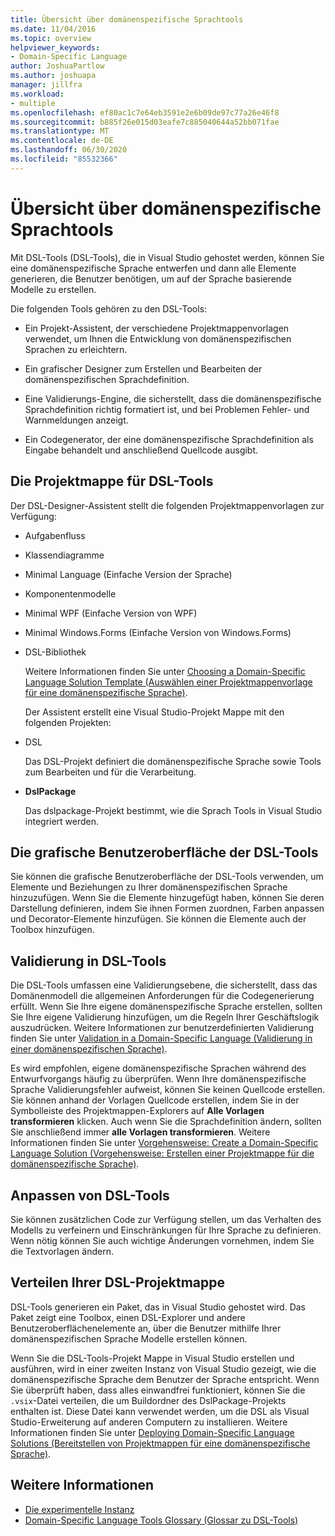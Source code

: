 ```yaml
---
title: Übersicht über domänenspezifische Sprachtools
ms.date: 11/04/2016
ms.topic: overview
helpviewer_keywords:
- Domain-Specific Language
author: JoshuaPartlow
ms.author: joshuapa
manager: jillfra
ms.workload:
- multiple
ms.openlocfilehash: ef80ac1c7e64eb3591e2e6b09de97c77a26e46f8
ms.sourcegitcommit: b885f26e015d03eafe7c885040644a52bb071fae
ms.translationtype: MT
ms.contentlocale: de-DE
ms.lasthandoff: 06/30/2020
ms.locfileid: "85532366"
---
```

# <a name="overview-of-domain-specific-language-tools"></a>Übersicht über domänenspezifische Sprachtools
Mit DSL-Tools (DSL-Tools), die in Visual Studio gehostet werden, können Sie eine domänenspezifische Sprache entwerfen und dann alle Elemente generieren, die Benutzer benötigen, um auf der Sprache basierende Modelle zu erstellen.

 Die folgenden Tools gehören zu den DSL-Tools:

- Ein Projekt-Assistent, der verschiedene Projektmappenvorlagen verwendet, um Ihnen die Entwicklung von domänenspezifischen Sprachen zu erleichtern.

- Ein grafischer Designer zum Erstellen und Bearbeiten der domänenspezifischen Sprachdefinition.

- Eine Validierungs-Engine, die sicherstellt, dass die domänenspezifische Sprachdefinition richtig formatiert ist, und bei Problemen Fehler- und Warnmeldungen anzeigt.

- Ein Codegenerator, der eine domänenspezifische Sprachdefinition als Eingabe behandelt und anschließend Quellcode ausgibt.

## <a name="the-dsl-tools-solution"></a>Die Projektmappe für DSL-Tools
 Der DSL-Designer-Assistent stellt die folgenden Projektmappenvorlagen zur Verfügung:

- Aufgabenfluss

- Klassendiagramme

- Minimal Language (Einfache Version der Sprache)

- Komponentenmodelle

- Minimal WPF (Einfache Version von WPF)

- Minimal Windows.Forms (Einfache Version von Windows.Forms)

- DSL-Bibliothek

  Weitere Informationen finden Sie unter [Choosing a Domain-Specific Language Solution Template (Auswählen einer Projektmappenvorlage für eine domänenspezifische Sprache)](../modeling/choosing-a-domain-specific-language-solution-template.md).

  Der Assistent erstellt eine Visual Studio-Projekt Mappe mit den folgenden Projekten:

- DSL

   Das DSL-Projekt definiert die domänenspezifische Sprache sowie Tools zum Bearbeiten und für die Verarbeitung.

- **DslPackage**

   Das dslpackage-Projekt bestimmt, wie die Sprach Tools in Visual Studio integriert werden.

## <a name="the-dsl-tools-graphical-interface"></a>Die grafische Benutzeroberfläche der DSL-Tools
 Sie können die grafische Benutzeroberfläche der DSL-Tools verwenden, um Elemente und Beziehungen zu Ihrer domänenspezifischen Sprache hinzuzufügen. Wenn Sie die Elemente hinzugefügt haben, können Sie deren Darstellung definieren, indem Sie ihnen Formen zuordnen, Farben anpassen und Decorator-Elemente hinzufügen. Sie können die Elemente auch der Toolbox hinzufügen.

## <a name="validation-in-dsl-tools"></a>Validierung in DSL-Tools
 Die DSL-Tools umfassen eine Validierungsebene, die sicherstellt, dass das Domänenmodell die allgemeinen Anforderungen für die Codegenerierung erfüllt. Wenn Sie Ihre eigene domänenspezifische Sprache erstellen, sollten Sie Ihre eigene Validierung hinzufügen, um die Regeln Ihrer Geschäftslogik auszudrücken. Weitere Informationen zur benutzerdefinierten Validierung finden Sie unter [Validation in a Domain-Specific Language (Validierung in einer domänenspezifischen Sprache)](../modeling/validation-in-a-domain-specific-language.md).

 Es wird empfohlen, eigene domänenspezifische Sprachen während des Entwurfvorgangs häufig zu überprüfen. Wenn Ihre domänenspezifische Sprache Validierungsfehler aufweist, können Sie keinen Quellcode erstellen. Sie können anhand der Vorlagen Quellcode erstellen, indem Sie in der Symbolleiste des Projektmappen-Explorers auf **Alle Vorlagen transformieren** klicken. Auch wenn Sie die Sprachdefinition ändern, sollten Sie anschließend immer **alle Vorlagen transformieren**. Weitere Informationen finden Sie unter [Vorgehensweise: Create a Domain-Specific Language Solution (Vorgehensweise: Erstellen einer Projektmappe für die domänenspezifische Sprache)](../modeling/how-to-create-a-domain-specific-language-solution.md).

## <a name="customization-of-dsl-tools"></a>Anpassen von DSL-Tools
 Sie können zusätzlichen Code zur Verfügung stellen, um das Verhalten des Modells zu verfeinern und Einschränkungen für Ihre Sprache zu definieren. Wenn nötig können Sie auch wichtige Änderungen vornehmen, indem Sie die Textvorlagen ändern.

## <a name="distributing-your-dsl-solution"></a>Verteilen Ihrer DSL-Projektmappe
 DSL-Tools generieren ein Paket, das in Visual Studio gehostet wird. Das Paket zeigt eine Toolbox, einen DSL-Explorer und andere Benutzeroberflächenelemente an, über die Benutzer mithilfe Ihrer domänenspezifischen Sprache Modelle erstellen können.

 Wenn Sie die DSL-Tools-Projekt Mappe in Visual Studio erstellen und ausführen, wird in einer zweiten Instanz von Visual Studio gezeigt, wie die domänenspezifische Sprache dem Benutzer der Sprache entspricht. Wenn Sie überprüft haben, dass alles einwandfrei funktioniert, können Sie die `.vsix`-Datei verteilen, die um Buildordner des DslPackage-Projekts enthalten ist. Diese Datei kann verwendet werden, um die DSL als Visual Studio-Erweiterung auf anderen Computern zu installieren.  Weitere Informationen finden Sie unter [Deploying Domain-Specific Language Solutions (Bereitstellen von Projektmappen für eine domänenspezifische Sprache)](msi-and-vsix-deployment-of-a-dsl.md).

## <a name="see-also"></a>Weitere Informationen

- [Die experimentelle Instanz](../extensibility/the-experimental-instance.md)
- [Domain-Specific Language Tools Glossary (Glossar zu DSL-Tools)](https://msdn.microsoft.com/ca5e84cb-a315-465c-be24-76aa3df276aa)
